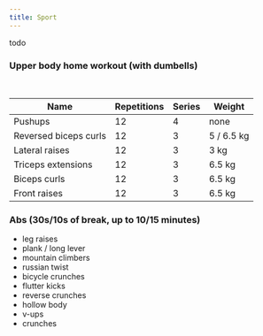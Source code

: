 ```yaml
---
title: Sport
---
```


todo

### Upper body home workout (with dumbells)
<br/>

| Name | Repetitions | Series | Weight |
|-|-|-|-|
|Pushups|12|4|none|
|Reversed biceps curls|12|3| 5 / 6.5 kg|
|Lateral raises|12|3|3 kg|
|Triceps extensions|12|3| 6.5 kg|
|Biceps curls|12|3|6.5 kg|
|Front raises|12|3|6.5 kg|

<!--- |Lateral raises|12|4|5 kg| -->

### Abs (30s/10s of break, up to 10/15 minutes)
- leg raises
- plank / long lever
- mountain climbers
- russian twist
- bicycle crunches
- flutter kicks
- reverse crunches
- hollow body 
- v-ups
- crunches
